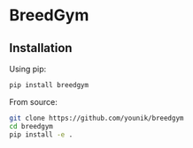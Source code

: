 # BreedGym

## Installation

Using pip:
```bash
pip install breedgym
```

From source:
```bash
git clone https://github.com/younik/breedgym
cd breedgym
pip install -e .
```
